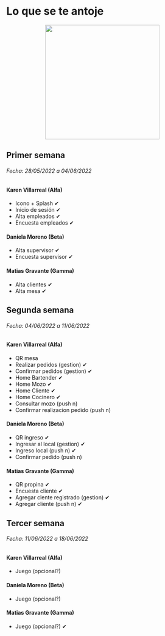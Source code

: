 # Lo que se te antoje

<p  align="center">
<img src="https://firebasestorage.googleapis.com/v0/b/labpp-2b6b2.appspot.com/o/fotos%2FlogoTransp.png?alt=media&token=449ad5c3-744d-4085-88a1-6df14d313dbb" width="300"/>
</p>

## Primer semana 
###### Fecha: 28/05/2022 a 04/06/2022
#### Karen Villarreal (Alfa)
* Icono + Splash ✔ 
* Inicio de sesión ✔
* Alta empleados ✔
* Encuesta empleados ✔

#### Daniela Moreno (Beta)
* Alta supervisor ✔
* Encuesta supervisor ✔

#### Matias Gravante (Gamma)
* Alta clientes ✔ 
* Alta mesa ✔

## Segunda semana
###### Fecha: 04/06/2022 a 11/06/2022
#### Karen Villarreal (Alfa)
* QR mesa
* Realizar pedidos (gestion) ✔
* Confirmar pedidos (gestion) ✔
* Home Bartender ✔
* Home Mozo ✔
* Home Cliente ✔
* Home Cocinero ✔
* Consultar mozo (push n)
* Confirmar realizacion pedido (push n)

#### Daniela Moreno (Beta)
* QR ingreso ✔
* Ingresar al local (gestion) ✔
* Ingreso local (push n) ✔
* Confirmar pedido (push n)

#### Matias Gravante (Gamma)
* QR propina ✔
* Encuesta cliente ✔
* Agregar clente registrado (gestion) ✔
* Agregar cliente (push n) ✔

## Tercer semana
###### Fecha: 11/06/2022 a 18/06/2022
#### Karen Villarreal (Alfa)
* Juego (opcional?)

#### Daniela Moreno (Beta)
* Juego (opcional?) 

#### Matias Gravante (Gamma)
* Juego (opcional?) ✔


